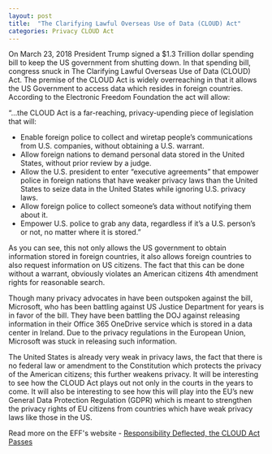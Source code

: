 ```yaml
---
layout: post
title:  "The Clarifying Lawful Overseas Use of Data (CLOUD) Act"
categories: Privacy CLOUD Act
---
```


On March 23, 2018 President Trump signed a $1.3 Trillion dollar spending bill to keep the US government from shutting down. In that spending bill, congress snuck in The Clarifying Lawful Overseas Use of Data (CLOUD) Act. The premise of the CLOUD Act is widely overreaching in that it allows the US Government to access data which resides in foreign countries. According to the Electronic Freedom Foundation the act will allow:

“…the CLOUD Act is a far-reaching, privacy-upending piece of legislation that will:

* Enable foreign police to collect and wiretap people’s communications from U.S. companies, without obtaining a U.S. warrant.
* Allow foreign nations to demand personal data stored in the United States, without prior review by a judge.
* Allow the U.S. president to enter “executive agreements” that empower police in foreign nations that have weaker privacy laws than the United States to seize data in the United States while ignoring U.S. privacy laws.
* Allow foreign police to collect someone’s data without notifying them about it.
* Empower U.S. police to grab any data, regardless if it’s a U.S. person’s or not, no matter where it is stored.”

As you can see, this not only allows the US government to obtain information stored in foreign countries, it also allows foreign countries to also request information on US citizens. The fact that this can be done without a warrant, obviously violates an American citizens 4th amendment rights for reasonable search.

Though many privacy advocates in have been outspoken against the bill, Microsoft, who has been battling against US Justice Department for years is in favor of the bill. They have been battling the DOJ against releasing information in their Office 365 OneDrive service which is stored in a data center in Ireland. Due to the privacy regulations in the European Union, Microsoft was stuck in releasing such information.

The United States is already very weak in privacy laws, the fact that there is no federal law or amendment to the Constitution which protects the privacy of the American citizens; this further weakens privacy. It will be interesting to see how the CLOUD Act plays out not only in the courts in the years to come. It will also be interesting to see how this will play into the EU’s new General Data Protection Regulation (GDPR) which is meant to strengthen the privacy rights of EU citizens from countries which have weak privacy laws like those in the US.

Read more on the EFF's website - [Responsibility Deflected, the CLOUD Act Passes][cloud]

[cloud]: https://www.eff.org/deeplinks/2018/03/responsibility-deflected-cloud-act-passes
